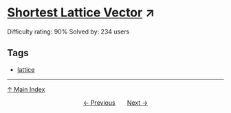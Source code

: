 # [Shortest Lattice Vector](https://projecteuler.net/problem=507) ↗️

Difficulty rating: 90%
Solved by: 234 users
## Tags

- [lattice](../tags/lattice.md)



---

[↑ Main Index](../README.md)


<div align=center><a href='506.md'>← Previous</a> &nbsp;&nbsp; &nbsp;&nbsp;  <a href='508.md'>Next →</a></div>
